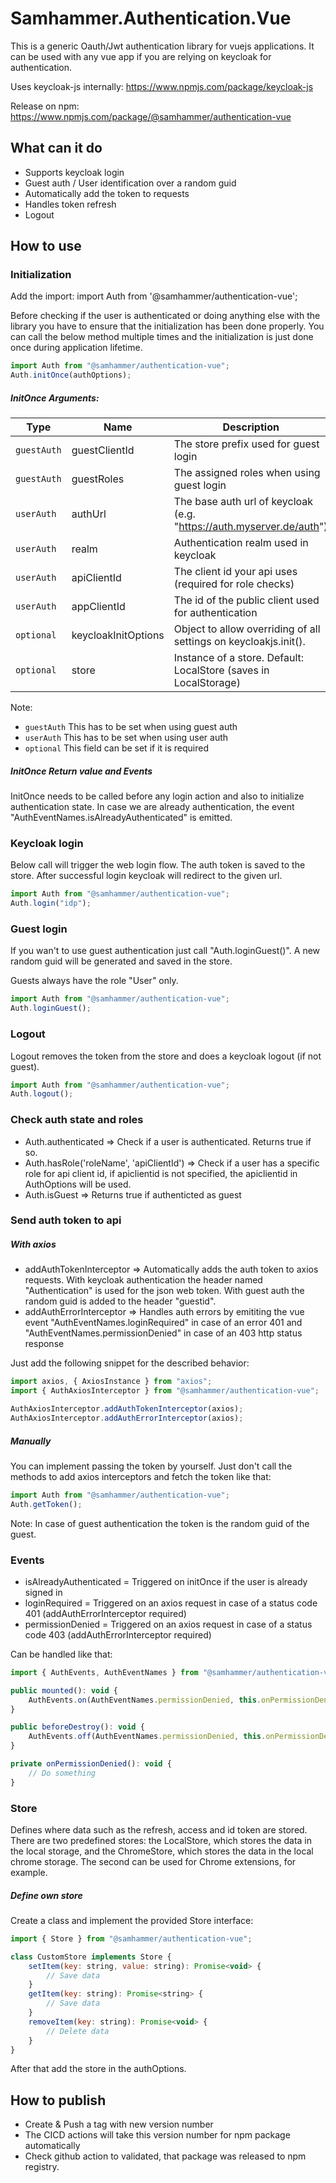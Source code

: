 # Samhammer.Authentication.Vue

This is a generic Oauth/Jwt authentication library for vuejs applications.
It can be used with any vue app if you are relying on keycloak for authentication.

Uses keycloak-js internally: https://www.npmjs.com/package/keycloak-js

Release on npm: https://www.npmjs.com/package/@samhammer/authentication-vue

## What can it do

-   Supports keycloak login
-   Guest auth / User identification over a random guid
-   Automatically add the token to requests
-   Handles token refresh
-   Logout

## How to use

### Initialization

Add the import: import Auth from '@samhammer/authentication-vue';

Before checking if the user is authenticated or doing anything else with the library you have to ensure that the initialization has been done properly. You can call the below method multiple times and the initialization is just done once during application lifetime.

```js
import Auth from "@samhammer/authentication-vue";
Auth.initOnce(authOptions);
```

##### InitOnce Arguments:

| Type        | Name                | Description                                                          |
| ----------- | ------------------- | -------------------------------------------------------------------- |
| `guestAuth` | guestClientId       | The store prefix used for guest login                                |
| `guestAuth` | guestRoles          | The assigned roles when using guest login                            |
| `userAuth`  | authUrl             | The base auth url of keycloak (e.g. "https://auth.myserver.de/auth") |
| `userAuth`  | realm               | Authentication realm used in keycloak                                |
| `userAuth`  | apiClientId         | The client id your api uses (required for role checks)               |
| `userAuth`  | appClientId         | The id of the public client used for authentication                  |
| `optional`  | keycloakInitOptions | Object to allow overriding of all settings on keycloakjs.init().     |
| `optional`  | store               | Instance of a store. Default: LocalStore (saves in LocalStorage)     |

Note:

-   `guestAuth` This has to be set when using guest auth
-   `userAuth` This has to be set when using user auth
-   `optional` This field can be set if it is required

##### InitOnce Return value and Events

InitOnce needs to be called before any login action and also to initialize authentication state.
In case we are already authentication, the event "AuthEventNames.isAlreadyAuthenticated" is emitted.

### Keycloak login

Below call will trigger the web login flow. The auth token is saved to the store.
After successful login keycloak will redirect to the given url.

```js
import Auth from "@samhammer/authentication-vue";
Auth.login("idp");
```

### Guest login

If you wan't to use guest authentication just call "Auth.loginGuest()". A new random guid will be generated and saved in the store.

Guests always have the role "User" only.

```js
import Auth from "@samhammer/authentication-vue";
Auth.loginGuest();
```

### Logout

Logout removes the token from the store and does a keycloak logout (if not guest).

```js
import Auth from "@samhammer/authentication-vue";
Auth.logout();
```

### Check auth state and roles

-   Auth.authenticated => Check if a user is authenticated. Returns true if so.
-   Auth.hasRole('roleName', 'apiClientId') => Check if a user has a specific role for api client id, if apiclientid is not specified, the apiclientid in AuthOptions will be used.
-   Auth.isGuest => Returns true if authenticted as guest

### Send auth token to api

##### With axios

-   addAuthTokenInterceptor => Automatically adds the auth token to axios requests. With keycloak authentication the header named "Authentication" is used for the json web token. With guest auth the random guid is added to the header "guestid".
-   addAuthErrorInterceptor => Handles auth errors by emititing the vue event "AuthEventNames.loginRequired" in case of an error 401 and "AuthEventNames.permissionDenied" in case of an 403 http status response

Just add the following snippet for the described behavior:

```js
import axios, { AxiosInstance } from "axios";
import { AuthAxiosInterceptor } from "@samhammer/authentication-vue";

AuthAxiosInterceptor.addAuthTokenInterceptor(axios);
AuthAxiosInterceptor.addAuthErrorInterceptor(axios);
```

##### Manually

You can implement passing the token by yourself. Just don't call the methods to add axios interceptors and fetch the token like that:

```js
import Auth from "@samhammer/authentication-vue";
Auth.getToken();
```

Note: In case of guest authentication the token is the random guid of the guest.

### Events

-   isAlreadyAuthenticated = Triggered on initOnce if the user is already signed in
-   loginRequired = Triggered on an axios request in case of a status code 401 (addAuthErrorInterceptor required)
-   permissionDenied = Triggered on an axios request in case of a status code 403 (addAuthErrorInterceptor required)

Can be handled like that:

```js
import { AuthEvents, AuthEventNames } from "@samhammer/authentication-vue";

public mounted(): void {
    AuthEvents.on(AuthEventNames.permissionDenied, this.onPermissionDenied);
}

public beforeDestroy(): void {
    AuthEvents.off(AuthEventNames.permissionDenied, this.onPermissionDenied);
}

private onPermissionDenied(): void {
    // Do something
}
```

### Store

Defines where data such as the refresh, access and id token are stored. There are two predefined stores: the LocalStore, which stores the data in the local storage, and the ChromeStore, which stores the data in the local chrome storage. The second can be used for Chrome extensions, for example.

##### Define own store

Create a class and implement the provided Store interface:

```js
import { Store } from "@samhammer/authentication-vue";

class CustomStore implements Store {
    setItem(key: string, value: string): Promise<void> {
        // Save data
    }
    getItem(key: string): Promise<string> {
        // Save data
    }
    removeItem(key: string): Promise<void> {
        // Delete data
    }
}
```

After that add the store in the authOptions.

## How to publish
- Create & Push a tag with new version number
- The CICD actions will take this version number for npm package automatically
- Check github action to validated, that package was released to npm registry.
